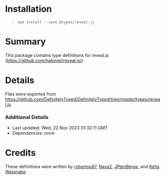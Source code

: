 # Installation
> `npm install --save @types/reveal.js`

# Summary
This package contains type definitions for reveal.js (https://github.com/hakimel/reveal.js/).

# Details
Files were exported from https://github.com/DefinitelyTyped/DefinitelyTyped/tree/master/types/reveal.js.

### Additional Details
 * Last updated: Wed, 22 Nov 2023 01:32:11 GMT
 * Dependencies: none

# Credits
These definitions were written by [robertop87](https://github.com/robertop87), [Nava2](https://github.com/Nava2), [JPtenBerge](https://github.com/JPtenBerge), and [Keita Watanabe](https://github.com/kwatanwa17).
